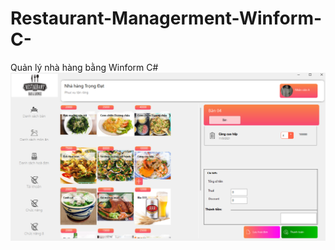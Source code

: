 # Restaurant-Managerment-Winform-C-
Quản lý nhà hàng bằng Winform C#
![image](https://github.com/Dat0309/Restaurant-Managerment-Winform-C-/blob/main/Demo.png)
